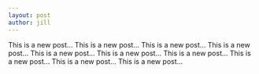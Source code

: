 ```yaml
---
layout: post
author: jill
---
```

This is a new post... 
This is a new post... 
This is a new post... 
This is a new post... 
This is a new post... 
This is a new post... 
This is a new post... 
This is a new post... 
This is a new post... 
This is a new post... 


